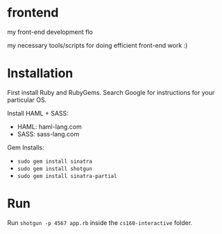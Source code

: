 frontend
========

my front-end development flo

my necessary tools/scripts for doing efficient front-end work :)

Installation
============

First install Ruby and RubyGems. Search Google for instructions for your particular OS.

Install HAML + SASS:
* HAML: haml-lang.com
* SASS: sass-lang.com 

Gem Installs:
* `sudo gem install sinatra`
* `sudo gem install shotgun`
* `sudo gem install sinatra-partial`

Run
===

Run `shotgun -p 4567 app.rb` inside the `cs160-interactive` folder.

